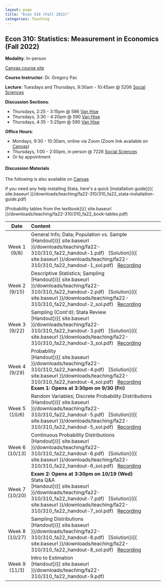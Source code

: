 ```yaml
---
layout: page
title: "Econ 310 (Fall 2022)"
categories: Teaching
---
```


## Econ 310: Statistics: Measurement in Economics (Fall 2022)

**Modality**: In-person

[Canvas course site](https://canvas.wisc.edu/courses/308015)

**Course Instructor**: Dr. Gregory Pac

**Lecture**: Tuesdays and Thursdays, 9:30am - 10:45am @ 5206 [Social Sciences](https://map.wisc.edu/s/6hlqixeh)

**Discussion Sections**: 

* Thursdays, 2:25 - 3:15pm @ 586 [Van Hise](https://map.wisc.edu/s/dcumacyz)
* Thursdays, 3:30 - 4:20pm @ 590 [Van Hise](https://map.wisc.edu/s/dcumacyz)
* Thursdays, 4:35 - 5:25pm @ 590 [Van Hise](https://map.wisc.edu/s/dcumacyz)

**Office Hours**: 

* Mondays, 9:30 - 10:30am, online via Zoom (Zoom link available on [Canvas](https://canvas.wisc.edu/courses/308015/pages/ta-resources-for-traviss-students?module_item_id=4967822))
* Thursdays, 1:00 - 2:00pm, in person @ 7226 [Social Sciences](https://map.wisc.edu/s/6hlqixeh)
* Or by appointment

#### Discussion Materials

The following is also available on [Canvas](https://canvas.wisc.edu/courses/308015/pages/ta-resources-for-traviss-students?module_item_id=4967822)

If you need any help installing Stata, here's a quick [installation guide]({{ site.baseurl }}/downloads/teaching/fa22-310/310_fa22_stata-installation-guide.pdf)

[Probability tables from the textbook]({{ site.baseurl }}/downloads/teaching/fa22-310/310_fa22_book-tables.pdf)

|     Date    |                     Content                     |
|:-----------:|	:---------------------------------------------- |
| Week 1 <br> (9/8) | General Info; Data; Population vs. Sample <br> [Handout]({{ site.baseurl }}/downloads/teaching/fa22-310/310_fa22_handout-1.pdf) &nbsp; [Solution]({{ site.baseurl }}/downloads/teaching/fa22-310/310_fa22_handout-1_sol.pdf) &nbsp; [Recording](https://uwmadison.zoom.us/rec/share/olJsYvf844yFeOb516KjAy3cMjNoxiDjsjX4rXkAj7Tvva382nuT4Yy5n0Uu4qnb.uQmVOf8anM860c3X) |
| Week 2 <br> (9/15) | Descriptive Statistics; Sampling <br> [Handout]({{ site.baseurl }}/downloads/teaching/fa22-310/310_fa22_handout-2.pdf) &nbsp; [Solution]({{ site.baseurl }}/downloads/teaching/fa22-310/310_fa22_handout-2_sol.pdf) &nbsp; [Recording](https://uwmadison.zoom.us/rec/share/rmKhckMbsAGS04mCSmOTgRt4SEiBE_tvwbnZZoF6rMLIPH8PkgLtAgKJh4K36dpq.wsOmBZfayUNRbxt0) |
| Week 3 <br> (9/22) | Sampling (Cont'd); Stata Review <br> [Handout]({{ site.baseurl }}/downloads/teaching/fa22-310/310_fa22_handout-3.pdf) &nbsp; [Solution]({{ site.baseurl }}/downloads/teaching/fa22-310/310_fa22_handout-3_sol.pdf) &nbsp; [Recording](https://uwmadison.zoom.us/rec/share/_Kpt8z4T7Hb2R-hra7kxHTYYs-HxcCWWq5INfRwlk0iqLSilus-VRjozCRoHXy42.Hfsja-shrnjFYcj3) |
| Week 4 <br> (9/29) | Probability <br> [Handout]({{ site.baseurl }}/downloads/teaching/fa22-310/310_fa22_handout-4.pdf) &nbsp; [Solution]({{ site.baseurl }}/downloads/teaching/fa22-310/310_fa22_handout-4_sol.pdf) &nbsp; [Recording](https://uwmadison.zoom.us/rec/share/qO0BBFa3hiXyMWGhlypATOWD1AsMczTK4XBQ5R_0Mm54YoBF4C5A2aHbSCtnQBm0.NbgpJJX5X5iL_fo9) <br> **Exam 1: Opens at 3:30pm on 9/30 (Fri)** |
| Week 5 <br> (10/6) | Random Variables; Discrete Probability Distributions <br> [Handout]({{ site.baseurl }}/downloads/teaching/fa22-310/310_fa22_handout-5.pdf) &nbsp; [Solution]({{ site.baseurl }}/downloads/teaching/fa22-310/310_fa22_handout-5_sol.pdf) &nbsp; [Recording](https://uwmadison.zoom.us/rec/share/ljXZCgy8c0Zv-Yo6oCU68OJj9sHF_8fTeppgiw_z9fAdVlPoNlixFOce7hhgo-Oj.1pP9yMA6FUXJkIhG) |
| Week 6 <br> (10/13) | Continuous Probability Distributions <br> [Handout]({{ site.baseurl }}/downloads/teaching/fa22-310/310_fa22_handout-6.pdf) &nbsp; [Solution]({{ site.baseurl }}/downloads/teaching/fa22-310/310_fa22_handout-6_sol.pdf) &nbsp; [Recording](https://uwmadison.zoom.us/rec/share/hHZh6pllqiQCp-smK0E-5_AV2BlXNBhpMLPbReWbli9ddAdEoip0b65oXDQ6eL4H.2TJN3hY3fXTarz4m) |
| Week 7 <br> (10/20) | **Exam 2: Opens at 3:30pm on 10/19 (Wed)** <br> Stata Q&A <br> [Handout]({{ site.baseurl }}/downloads/teaching/fa22-310/310_fa22_handout-7.pdf) &nbsp; [Solution]({{ site.baseurl }}/downloads/teaching/fa22-310/310_fa22_handout-7_sol.pdf) &nbsp; [Recording](https://uwmadison.zoom.us/rec/share/-YkXcQJEMGbfQECJS4n1buhVJdQ7-nWxzYaRDt8mWM70DDRU5QP2rusuSgprrlEJ.619bu5KFrSnEPq7m) |
| Week 8 <br> (10/27) | Sampling Distributions <br> [Handout]({{ site.baseurl }}/downloads/teaching/fa22-310/310_fa22_handout-8.pdf) &nbsp; [Solution]({{ site.baseurl }}/downloads/teaching/fa22-310/310_fa22_handout-8_sol.pdf) &nbsp; [Recording](https://uwmadison.zoom.us/rec/share/MAjLUelpavqNC10NVOcGHd4qTo-d5Ixbw3yBqLNc5x5Fz59F-u7bzHmSj4dFEMB0.TwdgQvSnafGi2aDv) | 
| Week 9 <br> (11/3) | Intro to Estimation <br> [Handout]({{ site.baseurl }}/downloads/teaching/fa22-310/310_fa22_handout-9.pdf) |